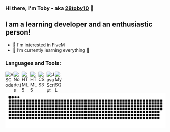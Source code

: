 ### Hi there, I'm Toby  - aka [28toby10][discord] 👋 

## I am a learning developer and an enthusiastic person!

- 👀 I'm interested in FiveM
- 🌱 I’m currently learning everything 🤣


### Languages and Tools:

[<img align="left" alt="VSCode" width="26px" src="https://www.svgrepo.com/show/354522/visual-studio-code.svg" />][vscode]
[<img align="left" alt="Node.js" width="26px" src="https://www.svgrepo.com/show/378837/node.svg" />][nodejs]
[<img align="left" alt="HTML5" width="26px" src="https://www.svgrepo.com/show/354180/php.svg" />][php]
[<img align="left" alt="HTML5" width="26px" src="https://www.svgrepo.com/show/349402/html5.svg" />][html5]
[<img align="left" alt="CSS3" width="26px" src="https://www.svgrepo.com/show/349330/css3.svg" />][css3]
[<img align="left" alt="JavaScript" width="26px" src="https://www.svgrepo.com/show/349419/javascript.svg" />][javascript]
[<img align="left" alt="MySQL" width="26px" src="https://www.svgrepo.com/show/354099/mysql.svg" />][mysql]

[discord]: https://discordapp.com/users/525711965771792394
[vscode]: https://code.visualstudio.com
[nodejs]: https://nodejs.org/en/
[php]: https://www.w3schools.com/php/
[html5]: https://www.w3schools.com/html/
[css3]: https://www.w3schools.com/w3css/
[javascript]: https://www.w3schools.com/js/
[mysql]: https://www.w3schools.com/mySQl/

![Snake animation](https://github.com/jhcpeixoto/jhcpeixoto/blob/output/github-contribution-grid-snake.svg)
